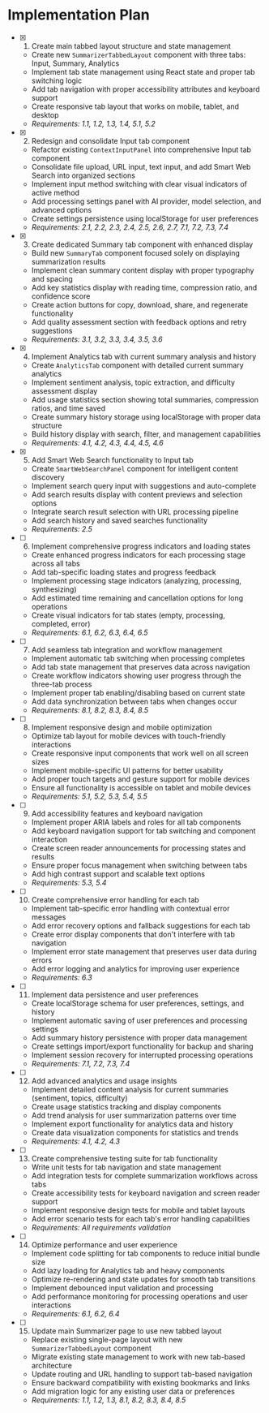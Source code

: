 # Implementation Plan

- [x] 1. Create main tabbed layout structure and state management

  - Create new `SummarizerTabbedLayout` component with three tabs: Input, Summary, Analytics
  - Implement tab state management using React state and proper tab switching logic
  - Add tab navigation with proper accessibility attributes and keyboard support
  - Create responsive tab layout that works on mobile, tablet, and desktop
  - _Requirements: 1.1, 1.2, 1.3, 1.4, 5.1, 5.2_

- [x] 2. Redesign and consolidate Input tab component

  - Refactor existing `ContextInputPanel` into comprehensive Input tab component
  - Consolidate file upload, URL input, text input, and add Smart Web Search into organized sections
  - Implement input method switching with clear visual indicators of active method
  - Add processing settings panel with AI provider, model selection, and advanced options
  - Create settings persistence using localStorage for user preferences
  - _Requirements: 2.1, 2.2, 2.3, 2.4, 2.5, 2.6, 2.7, 7.1, 7.2, 7.3, 7.4_

- [x] 3. Create dedicated Summary tab component with enhanced display

  - Build new `SummaryTab` component focused solely on displaying summarization results
  - Implement clean summary content display with proper typography and spacing
  - Add key statistics display with reading time, compression ratio, and confidence score
  - Create action buttons for copy, download, share, and regenerate functionality
  - Add quality assessment section with feedback options and retry suggestions
  - _Requirements: 3.1, 3.2, 3.3, 3.4, 3.5, 3.6_

- [x] 4. Implement Analytics tab with current summary analysis and history

  - Create `AnalyticsTab` component with detailed current summary analytics
  - Implement sentiment analysis, topic extraction, and difficulty assessment display
  - Add usage statistics section showing total summaries, compression ratios, and time saved
  - Create summary history storage using localStorage with proper data structure
  - Build history display with search, filter, and management capabilities
  - _Requirements: 4.1, 4.2, 4.3, 4.4, 4.5, 4.6_

- [x] 5. Add Smart Web Search functionality to Input tab

  - Create `SmartWebSearchPanel` component for intelligent content discovery
  - Implement search query input with suggestions and auto-complete
  - Add search results display with content previews and selection options
  - Integrate search result selection with URL processing pipeline
  - Add search history and saved searches functionality
  - _Requirements: 2.5_

- [ ] 6. Implement comprehensive progress indicators and loading states

  - Create enhanced progress indicators for each processing stage across all tabs
  - Add tab-specific loading states and progress feedback
  - Implement processing stage indicators (analyzing, processing, synthesizing)
  - Add estimated time remaining and cancellation options for long operations
  - Create visual indicators for tab states (empty, processing, completed, error)
  - _Requirements: 6.1, 6.2, 6.3, 6.4, 6.5_

- [ ] 7. Add seamless tab integration and workflow management

  - Implement automatic tab switching when processing completes
  - Add tab state management that preserves data across navigation
  - Create workflow indicators showing user progress through the three-tab process
  - Implement proper tab enabling/disabling based on current state
  - Add data synchronization between tabs when changes occur
  - _Requirements: 8.1, 8.2, 8.3, 8.4, 8.5_

- [ ] 8. Implement responsive design and mobile optimization

  - Optimize tab layout for mobile devices with touch-friendly interactions
  - Create responsive input components that work well on all screen sizes
  - Implement mobile-specific UI patterns for better usability
  - Add proper touch targets and gesture support for mobile devices
  - Ensure all functionality is accessible on tablet and mobile devices
  - _Requirements: 5.1, 5.2, 5.3, 5.4, 5.5_

- [ ] 9. Add accessibility features and keyboard navigation

  - Implement proper ARIA labels and roles for all tab components
  - Add keyboard navigation support for tab switching and component interaction
  - Create screen reader announcements for processing states and results
  - Ensure proper focus management when switching between tabs
  - Add high contrast support and scalable text options
  - _Requirements: 5.3, 5.4_

- [ ] 10. Create comprehensive error handling for each tab

  - Implement tab-specific error handling with contextual error messages
  - Add error recovery options and fallback suggestions for each tab
  - Create error display components that don't interfere with tab navigation
  - Implement error state management that preserves user data during errors
  - Add error logging and analytics for improving user experience
  - _Requirements: 6.3_

- [ ] 11. Implement data persistence and user preferences

  - Create localStorage schema for user preferences, settings, and history
  - Implement automatic saving of user preferences and processing settings
  - Add summary history persistence with proper data management
  - Create settings import/export functionality for backup and sharing
  - Implement session recovery for interrupted processing operations
  - _Requirements: 7.1, 7.2, 7.3, 7.4_

- [ ] 12. Add advanced analytics and usage insights

  - Implement detailed content analysis for current summaries (sentiment, topics, difficulty)
  - Create usage statistics tracking and display components
  - Add trend analysis for user summarization patterns over time
  - Implement export functionality for analytics data and history
  - Create data visualization components for statistics and trends
  - _Requirements: 4.1, 4.2, 4.3_

- [ ] 13. Create comprehensive testing suite for tab functionality

  - Write unit tests for tab navigation and state management
  - Add integration tests for complete summarization workflows across tabs
  - Create accessibility tests for keyboard navigation and screen reader support
  - Implement responsive design tests for mobile and tablet layouts
  - Add error scenario tests for each tab's error handling capabilities
  - _Requirements: All requirements validation_

- [ ] 14. Optimize performance and user experience

  - Implement code splitting for tab components to reduce initial bundle size
  - Add lazy loading for Analytics tab and heavy components
  - Optimize re-rendering and state updates for smooth tab transitions
  - Implement debounced input validation and processing
  - Add performance monitoring for processing operations and user interactions
  - _Requirements: 6.1, 6.2, 6.4_

- [ ] 15. Update main Summarizer page to use new tabbed layout
  - Replace existing single-page layout with new `SummarizerTabbedLayout` component
  - Migrate existing state management to work with new tab-based architecture
  - Update routing and URL handling to support tab-based navigation
  - Ensure backward compatibility with existing bookmarks and links
  - Add migration logic for any existing user data or preferences
  - _Requirements: 1.1, 1.2, 1.3, 8.1, 8.2, 8.3, 8.4, 8.5_

